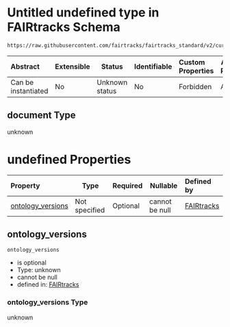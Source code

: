 # Untitled undefined type in FAIRtracks Schema

```txt
https://raw.githubusercontent.com/fairtracks/fairtracks_standard/v2/current/json/schema/fairtracks.schema.json#/allOf/0/then/properties/document
```




| Abstract            | Extensible | Status         | Identifiable | Custom Properties | Additional Properties | Access Restrictions | Defined In                                                                               |
| :------------------ | ---------- | -------------- | ------------ | :---------------- | --------------------- | ------------------- | ---------------------------------------------------------------------------------------- |
| Can be instantiated | No         | Unknown status | No           | Forbidden         | Allowed               | none                | [fairtracks.schema.json\*](../json/schema/fairtracks.schema.json "open original schema") |

## document Type

unknown

# undefined Properties

| Property                                | Type          | Required | Nullable       | Defined by                                                                                                                                                                                                                                                                     |
| :-------------------------------------- | ------------- | -------- | -------------- | :----------------------------------------------------------------------------------------------------------------------------------------------------------------------------------------------------------------------------------------------------------------------------- |
| [ontology_versions](#ontology_versions) | Not specified | Optional | cannot be null | [FAIRtracks](fairtracks-allof-0-then-properties-document-properties-ontology_versions.md "https://raw.githubusercontent.com/fairtracks/fairtracks_standard/v2/current/json/schema/fairtracks.schema.json#/allOf/0/then/properties/document/properties/ontology_versions") |

## ontology_versions




`ontology_versions`

-   is optional
-   Type: unknown
-   cannot be null
-   defined in: [FAIRtracks](fairtracks-allof-0-then-properties-document-properties-ontology_versions.md "https://raw.githubusercontent.com/fairtracks/fairtracks_standard/v2/current/json/schema/fairtracks.schema.json#/allOf/0/then/properties/document/properties/ontology_versions")

### ontology_versions Type

unknown
